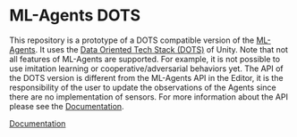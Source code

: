 
# ML-Agents DOTS

This repository is a prototype of a DOTS compatible version of the [ML-Agents](https://github.com/Unity-Technologies/ml-agents/tree/python-packages_0.25.0). It uses the [Data Oriented Tech Stack (DOTS)](https://unity.com/dots) of Unity.
Note that not all features of ML-Agents are supported. For example, it is not possible to use imitation learning or cooperative/adversarial behaviors yet. The API of the DOTS version is different from the ML-Agents API in the Editor, it is the responsibility of the user to update the observations of the Agents since there are no implementation of sensors.
For more information about the API please see the [Documentation](./Documentation~/README.md).


[Documentation](./Documentation~/README.md)
